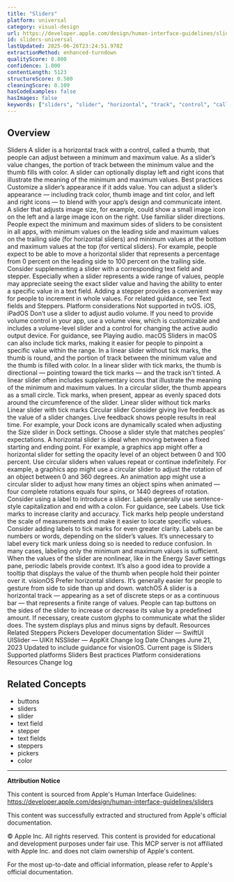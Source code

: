 ```yaml
---
title: "Sliders"
platform: universal
category: visual-design
url: https://developer.apple.com/design/human-interface-guidelines/sliders
id: sliders-universal
lastUpdated: 2025-06-26T23:24:51.978Z
extractionMethod: enhanced-turndown
qualityScore: 0.800
confidence: 1.000
contentLength: 5123
structureScore: 0.500
cleaningScore: 0.109
hasCodeExamples: false
hasImages: false
keywords: ["sliders", "slider", "horizontal", "track", "control", "called", "thumb", "that", "people", "adjust"]
---
```

## Overview

Sliders A slider is a horizontal track with a control, called a thumb, that people can adjust between a minimum and maximum value. As a slider’s value changes, the portion of track between the minimum value and the thumb fills with color. A slider can optionally display left and right icons that illustrate the meaning of the minimum and maximum values. Best practices Customize a slider’s appearance if it adds value. You can adjust a slider’s appearance — including track color, thumb image and tint color, and left and right icons — to blend with your app’s design and communicate intent. A slider that adjusts image size, for example, could show a small image icon on the left and a large image icon on the right. Use familiar slider directions. People expect the minimum and maximum sides of sliders to be consistent in all apps, with minimum values on the leading side and maximum values on the trailing side (for horizontal sliders) and minimum values at the bottom and maximum values at the top (for vertical sliders). For example, people expect to be able to move a horizontal slider that represents a percentage from 0 percent on the leading side to 100 percent on the trailing side. Consider supplementing a slider with a corresponding text field and stepper. Especially when a slider represents a wide range of values, people may appreciate seeing the exact slider value and having the ability to enter a specific value in a text field. Adding a stepper provides a convenient way for people to increment in whole values. For related guidance, see Text fields and Steppers. Platform considerations Not supported in tvOS. iOS, iPadOS Don’t use a slider to adjust audio volume. If you need to provide volume control in your app, use a volume view, which is customizable and includes a volume-level slider and a control for changing the active audio output device. For guidance, see Playing audio. macOS Sliders in macOS can also include tick marks, making it easier for people to pinpoint a specific value within the range. In a linear slider without tick marks, the thumb is round, and the portion of track between the minimum value and the thumb is filled with color. In a linear slider with tick marks, the thumb is directional — pointing toward the tick marks — and the track isn’t tinted. A linear slider often includes supplementary icons that illustrate the meaning of the minimum and maximum values. In a circular slider, the thumb appears as a small circle. Tick marks, when present, appear as evenly spaced dots around the circumference of the slider. Linear slider without tick marks Linear slider with tick marks Circular slider Consider giving live feedback as the value of a slider changes. Live feedback shows people results in real time. For example, your Dock icons are dynamically scaled when adjusting the Size slider in Dock settings. Choose a slider style that matches peoples’ expectations. A horizontal slider is ideal when moving between a fixed starting and ending point. For example, a graphics app might offer a horizontal slider for setting the opacity level of an object between 0 and 100 percent. Use circular sliders when values repeat or continue indefinitely. For example, a graphics app might use a circular slider to adjust the rotation of an object between 0 and 360 degrees. An animation app might use a circular slider to adjust how many times an object spins when animated — four complete rotations equals four spins, or 1440 degrees of rotation. Consider using a label to introduce a slider. Labels generally use sentence-style capitalization and end with a colon. For guidance, see Labels. Use tick marks to increase clarity and accuracy. Tick marks help people understand the scale of measurements and make it easier to locate specific values. Consider adding labels to tick marks for even greater clarity. Labels can be numbers or words, depending on the slider’s values. It’s unnecessary to label every tick mark unless doing so is needed to reduce confusion. In many cases, labeling only the minimum and maximum values is sufficient. When the values of the slider are nonlinear, like in the Energy Saver settings pane, periodic labels provide context. It’s also a good idea to provide a tooltip that displays the value of the thumb when people hold their pointer over it. visionOS Prefer horizontal sliders. It’s generally easier for people to gesture from side to side than up and down. watchOS A slider is a horizontal track — appearing as a set of discrete steps or as a continuous bar — that represents a finite range of values. People can tap buttons on the sides of the slider to increase or decrease its value by a predefined amount. If necessary, create custom glyphs to communicate what the slider does. The system displays plus and minus signs by default. Resources Related Steppers Pickers Developer documentation Slider — SwiftUI UISlider — UIKit NSSlider — AppKit Change log Date Changes June 21, 2023 Updated to include guidance for visionOS. Current page is Sliders Supported platforms Sliders Best practices Platform considerations Resources Change log

## Related Concepts

- buttons
- sliders
- slider
- text field
- stepper
- text fields
- steppers
- pickers
- color

---

**Attribution Notice**

This content is sourced from Apple's Human Interface Guidelines: https://developer.apple.com/design/human-interface-guidelines/sliders

This content was successfully extracted and structured from Apple's official documentation.

© Apple Inc. All rights reserved. This content is provided for educational and development purposes under fair use. This MCP server is not affiliated with Apple Inc. and does not claim ownership of Apple's content.

For the most up-to-date and official information, please refer to Apple's official documentation.
